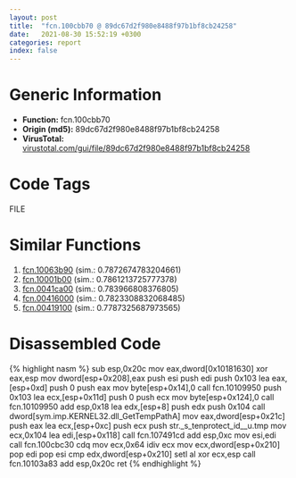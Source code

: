 ```yaml
---
layout: post
title:  "fcn.100cbb70 @ 89dc67d2f980e8488f97b1bf8cb24258"
date:   2021-08-30 15:52:19 +0300
categories: report
index: false
---
```


# Generic Information
- **Function:** fcn.100cbb70
- **Origin (md5):** 89dc67d2f980e8488f97b1bf8cb24258
- **VirusTotal:** [virustotal.com/gui/file/89dc67d2f980e8488f97b1bf8cb24258][virustotal_ref]

# Code Tags
<span class="tag" id="FILE">FILE</span>


# Similar Functions

1. [fcn.10063b90][similar_1_ref] (sim.: 0.7872674783204661)
2. [fcn.10001b00][similar_2_ref] (sim.: 0.7861213725777378)
3. [fcn.0041ca00][similar_3_ref] (sim.: 0.783966808376805)
4. [fcn.00416000][similar_4_ref] (sim.: 0.7823308832068485)
5. [fcn.00419100][similar_5_ref] (sim.: 0.7787325687973565)


# Disassembled Code

{% highlight nasm %}
sub esp,0x20c
mov eax,dword[0x10181630]
xor eax,esp
mov dword[esp+0x208],eax
push esi
push edi
push 0x103
lea eax,[esp+0xd]
push 0
push eax
mov byte[esp+0x14],0
call fcn.10109950
push 0x103
lea ecx,[esp+0x11d]
push 0
push ecx
mov byte[esp+0x124],0
call fcn.10109950
add esp,0x18
lea edx,[esp+8]
push edx
push 0x104
call dword[sym.imp.KERNEL32.dll_GetTempPathA]
mov eax,dword[esp+0x21c]
push eax
lea ecx,[esp+0xc]
push ecx
push str._s_tenprotect_id__u.tmp
mov ecx,0x104
lea edi,[esp+0x118]
call fcn.107491cd
add esp,0xc
mov esi,edi
call fcn.100cbc30
cdq 
mov ecx,0x64
idiv ecx
mov ecx,dword[esp+0x210]
pop edi
pop esi
cmp edx,dword[esp+0x210]
setl al
xor ecx,esp
call fcn.10103a83
add esp,0x20c
ret 
{% endhighlight %}


[similar_1_ref]: /report/fcn.10063b90@2585b133c2e70968905cce13b1fc2654
[similar_2_ref]: /report/fcn.10001b00@a0ac129ff3ea4c0dfa9529c259a9502c
[similar_3_ref]: /report/fcn.0041ca00@be7fba7cc724acf4ae2900d99e0fc9c3
[similar_4_ref]: /report/fcn.00416000@0aa2d73a5300dff2412388945614b507
[similar_5_ref]: /report/fcn.00419100@0aa2d73a5300dff2412388945614b507
[virustotal_ref]: https://www.virustotal.com/gui/file/89dc67d2f980e8488f97b1bf8cb24258